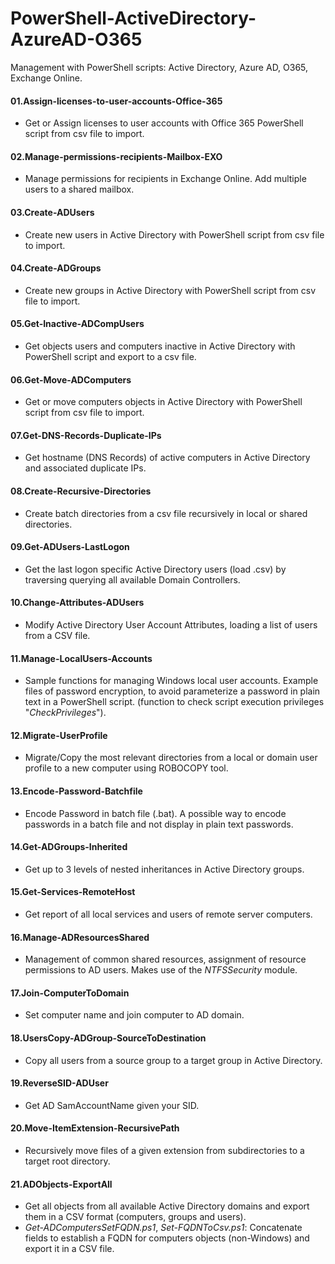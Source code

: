 # PowerShell-ActiveDirectory-AzureAD-O365
Management with PowerShell scripts: Active Directory, Azure AD, O365, Exchange Online.

#### 01.Assign-licenses-to-user-accounts-Office-365
- Get or Assign licenses to user accounts with Office 365 PowerShell script from csv file to import.

#### 02.Manage-permissions-recipients-Mailbox-EXO
- Manage permissions for recipients in Exchange Online. Add multiple users to a shared mailbox.

#### 03.Create-ADUsers
- Create new users in Active Directory with PowerShell script from csv file to import.

#### 04.Create-ADGroups
- Create new groups in Active Directory with PowerShell script from csv file to import.

#### 05.Get-Inactive-ADCompUsers
- Get objects users and computers inactive in Active Directory with PowerShell script and export to a csv file.

#### 06.Get-Move-ADComputers
- Get or move computers objects in Active Directory with PowerShell script from csv file to import.

#### 07.Get-DNS-Records-Duplicate-IPs
- Get hostname (DNS Records) of active computers in Active Directory and associated duplicate IPs.

#### 08.Create-Recursive-Directories
- Create batch directories from a csv file recursively in local or shared directories.

#### 09.Get-ADUsers-LastLogon
- Get the last logon specific Active Directory users (load .csv) by traversing querying all available Domain Controllers.

#### 10.Change-Attributes-ADUsers
- Modify Active Directory User Account Attributes, loading a list of users from a CSV file.

#### 11.Manage-LocalUsers-Accounts
- Sample functions for managing Windows local user accounts. Example files of password encryption, to avoid parameterize a password in plain text in a PowerShell script. (function to check script execution privileges "*CheckPrivileges*").

#### 12.Migrate-UserProfile
- Migrate/Copy the most relevant directories from a local or domain user profile to a new computer using ROBOCOPY tool.

#### 13.Encode-Password-Batchfile
- Encode Password in batch file (.bat). A possible way to encode passwords in a batch file and not display in plain text passwords.

#### 14.Get-ADGroups-Inherited
- Get up to 3 levels of nested inheritances in Active Directory groups.

#### 15.Get-Services-RemoteHost
- Get report of all local services and users of remote server computers.

#### 16.Manage-ADResourcesShared
- Management of common shared resources, assignment of resource permissions to AD users. Makes use of the *NTFSSecurity* module.

#### 17.Join-ComputerToDomain
- Set computer name and join computer to AD domain.

#### 18.UsersCopy-ADGroup-SourceToDestination
- Copy all users from a source group to a target group in Active Directory.

#### 19.ReverseSID-ADUser
- Get AD SamAccountName given your SID.

#### 20.Move-ItemExtension-RecursivePath
- Recursively move files of a given extension from subdirectories to a target root directory.

#### 21.ADObjects-ExportAll
- Get all objects from all available Active Directory domains and export them in a CSV format (computers, groups and users).
- *Get-ADComputersSetFQDN.ps1*, *Set-FQDNToCsv.ps1*: Concatenate fields to establish a FQDN for computers objects (non-Windows) and export it in a CSV file.

